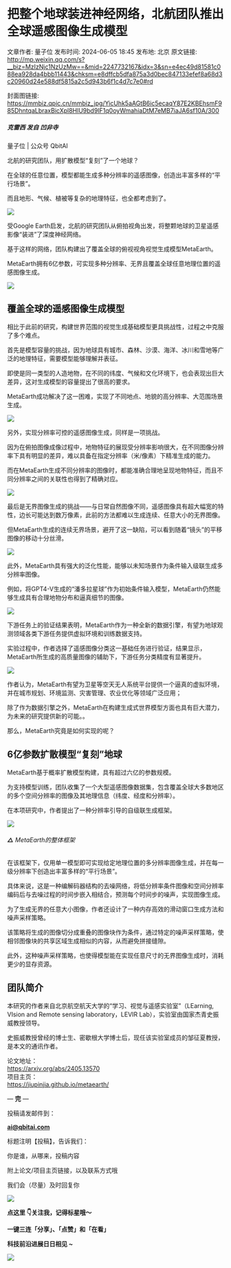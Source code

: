 # 把整个地球装进神经网络，北航团队推出全球遥感图像生成模型

文章作者: 量子位
发布时间: 2024-06-05 18:45
发布地: 北京
原文链接: http://mp.weixin.qq.com/s?__biz=MzIzNjc1NzUzMw==&mid=2247732167&idx=3&sn=e4ec49d81581c088ea928da4bbb11443&chksm=e8dffcb5dfa875a3d0bec847133efef8a68d3c20960d24e588df5815a2c5d943b6f1c4d7c7e0#rd

封面图链接: https://mmbiz.qpic.cn/mmbiz_jpg/YicUhk5aAGtB6ic5ecaqY87E2KBEhsmF985DhntqaLbraxBicXpl8HlU9bd9IF1q0oyWmahiaDtM7eMB7iaJA6sf10A/300

##### 克雷西 发自 凹非寺  
量子位 | 公众号 QbitAI

北航的研究团队，用扩散模型“复刻”了一个地球？

在全球的任意位置，模型都能生成多种分辨率的遥感图像，创造出丰富多样的“平行场景”。

而且地形、气候、植被等复杂的地理特征，也全都考虑到了。

![](https://mmbiz.qpic.cn/mmbiz_gif/YicUhk5aAGtB6ic5ecaqY87E2KBEhsmF98BXSq5Jeou5ZHnZhIsxJdJjiaqWKafdKCcicnlyDZRJk4kJTFoeFctTdw/640?wx_fmt=gif&from=appmsg)

受Google Earth启发，北航的研究团队从俯拍视角出发，将整颗地球的卫星遥感影像“装进”了深度神经网络。

基于这样的网络，团队构建出了覆盖全球的俯视视角视觉生成模型MetaEarth。

MetaEarth拥有6亿参数，可实现多种分辨率、无界且覆盖全球任意地理位置的遥感图像生成。

![](https://mmbiz.qpic.cn/mmbiz_png/YicUhk5aAGtB6ic5ecaqY87E2KBEhsmF98IY59jB0qxgyPgqj8Pp7IibTT3jcrmrdIwEVw0iah63KWzMV0Tic1o0iaibg/640?wx_fmt=png&from=appmsg)

## 覆盖全球的遥感图像生成模型

相比于此前的研究，构建世界范围的视觉生成基础模型更具挑战性，过程之中克服了多个难点。

首先是模型容量的挑战，因为地球具有城市、森林、沙漠、海洋、冰川和雪地等广泛的地理特征，需要模型能够理解并表征。

即使是同一类型的人造地物，在不同的纬度、气候和文化环境下，也会表现出巨大差异，这对生成模型的容量提出了很高的要求。

MetaEarth成功解决了这一困难，实现了不同地点、地貌的高分辨率、大范围场景生成。

![](https://mmbiz.qpic.cn/mmbiz_jpg/YicUhk5aAGtB6ic5ecaqY87E2KBEhsmF981sP1dSmOM0gbmp6XXTRWglZYcSSvG2cFGjdf4lic4yE54JZicte21iayA/640?wx_fmt=jpeg&from=appmsg)

另外，实现分辨率可控的遥感图像生成，同样是一项挑战。

因为在俯拍图像成像过程中，地物特征的展现受分辨率影响很大，在不同图像分辨率下具有明显的差异，难以具备在指定分辨率（米/像素）下精准生成的能力。

而在MetaEarth生成不同分辨率的图像时，都能准确合理地呈现地物特征，而且不同分辨率之间的关联性也得到了精确对应。

![](https://mmbiz.qpic.cn/mmbiz_gif/YicUhk5aAGtB6ic5ecaqY87E2KBEhsmF98Sqdu5zH5ibiaWqDxbP3bJe5X6NPsPXBbwmiafh7KkDiaFNdYAaKRl6FsRQ/640?wx_fmt=gif&from=appmsg)

最后是无界图像生成的挑战——与日常自然图像不同，遥感图像具有超大幅宽的特性，边长可能达到数万像素，此前的方法都难以生成连续、任意大小的无界图像。

但MetaEarth生成的连续无界场景，避开了这一缺陷，可以看到随着“镜头”的平移图像的移动十分丝滑。

![](https://mmbiz.qpic.cn/mmbiz_gif/YicUhk5aAGtB6ic5ecaqY87E2KBEhsmF98UfLm0VMkNHoLt3NlGGr9H1ODDzTSmiaFvrUboQqibAc7nkVOSfdJZ8Vg/640?wx_fmt=gif&from=appmsg)

此外，MetaEarth具有强大的泛化性能，能够以未知场景作为条件输入级联生成多分辨率图像。

例如，将GPT4-V生成的“潘多拉星球”作为初始条件输入模型，MetaEarth仍然能够生成具有合理地物分布和逼真细节的图像。

![](https://mmbiz.qpic.cn/mmbiz_gif/YicUhk5aAGtB6ic5ecaqY87E2KBEhsmF98TFMYWhwgrpNWnCibrxCmmiaMOk26SB5rp4GnHZkTrvVSRA6UnqicrKEKg/640?wx_fmt=gif&from=appmsg)

下游任务上的验证结果表明，MetaEarth作为一种全新的数据引擎，有望为地球观测领域各类下游任务提供虚拟环境和训练数据支持。

实验过程中，作者选择了遥感图像分类这一基础任务进行验证，结果显示，MetaEarth所生成的高质量图像的辅助下，下游任务分类精度有显著提升。

![](https://mmbiz.qpic.cn/mmbiz_png/YicUhk5aAGtB6ic5ecaqY87E2KBEhsmF98FFHE2uia5cEhVorsCN5pOIYVW0a4LAzUibnuZUg4HEKL5Iz34qA2t2Eg/640?wx_fmt=png&from=appmsg)

作者认为，MetaEarth有望为卫星等空天无人系统平台提供一个逼真的虚拟环境，并在城市规划、环境监测、灾害管理、农业优化等领域广泛应用；

除了作为数据引擎之外，MetaEarth在构建生成式世界模型方面也具有巨大潜力，为未来的研究提供新的可能。。

那么，MetaEarth究竟是如何实现的呢？

## 6亿参数扩散模型“复刻”地球

MetaEarth基于概率扩散模型构建，具有超过六亿的参数规模。

为支持模型训练，团队收集了一个大型遥感图像数据集，包含覆盖全球大多数地区的多个空间分辨率的图像及其地理信息（纬度、经度和分辨率）。

在本项研究中，作者提出了一种分辨率引导的自级联生成框架。

![](https://mmbiz.qpic.cn/mmbiz_jpg/YicUhk5aAGtB6ic5ecaqY87E2KBEhsmF98eJD8PIWwArKEdtEZrjrdyvAk5QZoDOfRaXjU4sWHg3DJ1bmW08pcyA/640?wx_fmt=jpeg&from=appmsg)

###### **△** MetaEarth的整体框架

在该框架下，仅用单一模型即可实现给定地理位置的多分辨率图像生成，并在每一级分辨率下创造出丰富多样的“平行场景”。

具体来说，这是一种编解码器结构的去噪网络，将低分辨率条件图像和空间分辨率编码后与去噪过程的时间步嵌入相结合，预测每个时间步的噪声，实现图像生成。

为了生成无界的任意大小图像，作者还设计了一种内存高效的滑动窗口生成方法和噪声采样策略。

该策略将生成的图像切分成重叠的图像块作为条件，通过特定的噪声采样策略，使相邻图像块的共享区域生成相似的内容，从而避免拼接缝隙。

此外，这种噪声采样策略，也使得模型能在实现任意尺寸的无界图像生成时，消耗更少的显存资源。

## 团队简介

本研究的作者来自北京航空航天大学的“学习、视觉与遥感实验室”（LEarning, VIsion and Remote sensing
laboratory，LEVIR Lab），实验室由国家杰青史振威教授领导。

史振威教授曾经的博士生、密歇根大学博士后，现任该实验室成员的邹征夏教授，是本文的通讯作者。

论文地址：  
https://arxiv.org/abs/2405.13570  
项目主页：  
https://jiupinjia.github.io/metaearth/

— **完** —

  

投稿请发邮件到：

**ai@qbitai.com**

标题注明【投稿】，告诉我们：

你是谁，从哪来，投稿内容‍

附上论文/项目主页链接，以及联系方式哦

我们会（尽量）及时回复你

![](https://mmbiz.qpic.cn/mmbiz_gif/YicUhk5aAGtC5nGy7YMGhQ0ZJeyibWyL0KVCtiaLEPMyd4Bszuo0bFIOxZOvdmqdxnOosYXyu5aI7MXpyUrUWfz6g/640?wx_fmt=gif&tp=webp&wxfrom=5&wx_lazy=1)

  

**点这里 👇关注我，记得标星哦～**

**一键三连「分享」、「点赞」和「在看」**

**科技前沿进展日日相见 ~**

![](https://mmbiz.qpic.cn/mmbiz_svg/g9RQicMD01M0tYoRQT2cMQRmPS5ZDyrrfzeksiay90KaDzlGBH61icqHxmgFKfvfXtVuwTHV740CDLAaXU1LIfZyoJEpYKcRIiaE/640?wx_fmt=svg&tp=webp&wxfrom=5&wx_lazy=1&wx_co=1)

